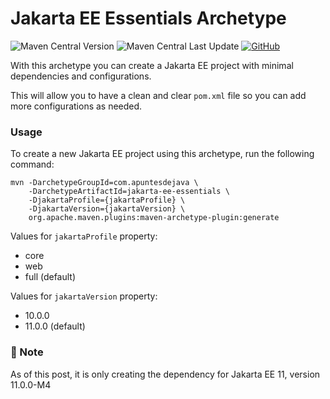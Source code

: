 # Jakarta EE Essentials Archetype 
![Maven Central Version](https://img.shields.io/maven-central/v/com.apuntesdejava/jakarta-ee-essentials)
![Maven Central Last Update](https://img.shields.io/maven-central/last-update/com.apuntesdejava/jakarta-ee-essentials) 
[![GitHub](https://img.shields.io/badge/maven-archetype-darkgreen?logo=github)](https://github.com/jakarta-coffee-builder/jakarta-ee-essentials)


With this archetype you can create a Jakarta EE project with minimal dependencies and configurations.

This will allow you to have a clean and clear `pom.xml` file so you can add more configurations as needed.

### Usage

To create a new Jakarta EE project using this archetype, run the following command:

```shell
mvn -DarchetypeGroupId=com.apuntesdejava \
    -DarchetypeArtifactId=jakarta-ee-essentials \
    -DjakartaProfile={jakartaProfile} \
    -DjakartaVersion={jakartaVersion} \
    org.apache.maven.plugins:maven-archetype-plugin:generate 
```

Values for `jakartaProfile` property:
- core
- web
- full (default)

Values for `jakartaVersion` property:
- 10.0.0
- 11.0.0 (default)

### 📌 Note
As of this post, it is only creating the dependency for Jakarta EE 11, version 11.0.0-M4
